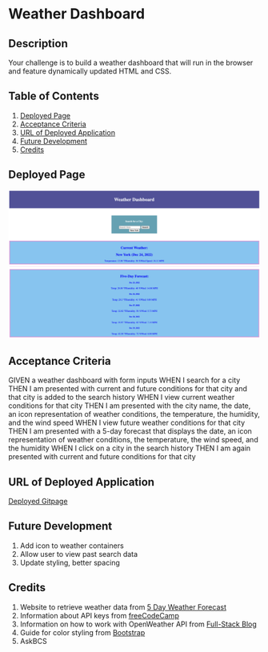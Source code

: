 # Weather Dashboard

## Description

Your challenge is to build a weather dashboard that will run in the browser and feature dynamically updated HTML and CSS.

## Table of Contents

1. [Deployed Page](#deployed-page)
2. [Acceptance Criteria](#acceptance-criteria)
3. [URL of Deployed Application](#url-of-deployed-application)
4. [Future Development](#future-development)
5. [Credits](#credits)

## Deployed Page

<img src="./assets/deployed-page1.png">
<img src="./assets/deployed-page2.png">

## Acceptance Criteria

GIVEN a weather dashboard with form inputs
WHEN I search for a city
THEN I am presented with current and future conditions for that city and that city is added to the search history
WHEN I view current weather conditions for that city
THEN I am presented with the city name, the date, an icon representation of weather conditions, the temperature, the humidity, and the wind speed
WHEN I view future weather conditions for that city
THEN I am presented with a 5-day forecast that displays the date, an icon representation of weather conditions, the temperature, the wind speed, and the humidity
WHEN I click on a city in the search history
THEN I am again presented with current and future conditions for that city

## URL of Deployed Application

[Deployed Gitpage](https://nverhulp.github.io/weather-dashboard/)

## Future Development
1. Add icon to weather containers
2. Allow user to view past search data
3. Update styling, better spacing

## Credits
1. Website to retrieve weather data from [5 Day Weather Forecast](https://openweathermap.org/forecast5)
2. Information about API keys from [freeCodeCamp](https://www.freecodecamp.org/news/best-practices-for-building-api-keys-97c26eabfea9/)
3. Information on how to work with OpenWeather API from [Full-Stack Blog](https://coding-boot-camp.github.io/full-stack/apis/how-to-use-api-keys)
4. Guide for color styling from [Bootstrap](https://getbootstrap.com/docs/4.0/utilities/colors/)
5. AskBCS 

